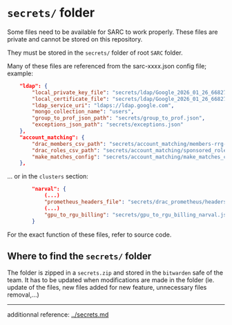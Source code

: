 # `secrets/` folder

Some files need to be available for SARC to work properly. These files are private and cannot be stored on this repository.

They must be stored in the `secrets/` folder of root `SARC` folder.

Many of these files are referenced from the sarc-xxxx.json config file; example:

```json
    "ldap": {
        "local_private_key_file": "secrets/ldap/Google_2026_01_26_66827.key",
        "local_certificate_file": "secrets/ldap/Google_2026_01_26_66827.crt",
        "ldap_service_uri": "ldaps://ldap.google.com",
        "mongo_collection_name": "users",
        "group_to_prof_json_path": "secrets/group_to_prof.json",
        "exceptions_json_path": "secrets/exceptions.json"
    },
    "account_matching": {
        "drac_members_csv_path": "secrets/account_matching/members-rrg-bengioy-ad-2022-11-25.csv",
        "drac_roles_csv_path": "secrets/account_matching/sponsored_roles_for_Yoshua_Bengio_(CCI_jvb-000).csv",
        "make_matches_config": "secrets/account_matching/make_matches_config.json"
    },
```
... or in the `clusters` section:
```json
        "narval": {
            (...)
            "prometheus_headers_file": "secrets/drac_prometheus/headers.json",
            (...)
            "gpu_to_rgu_billing": "secrets/gpu_to_rgu_billing_narval.json"
        }
```

For the exact function of these files, refer to source code.

## Where to find the `secrets/` folder

The folder is zipped in a `secrets.zip` and stored in the `bitwarden` safe of the team. It has to be updated when modifications are made in the folder (ie. update of the files, new files added for new feature, unnecessary files removal,...)

---
additionnal reference: [../secrets.md](../secrets.md)
